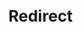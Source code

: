 ﻿---
layout: src/layouts/Redirect.astro
title: Redirect
redirect: https://yamldoc.liuyan.wang/docs/octopus-rest-api/octopus-cli/list-projects
pubDate:  2023-01-01
navSearch: false
navSitemap: false
navMenu: false
---
